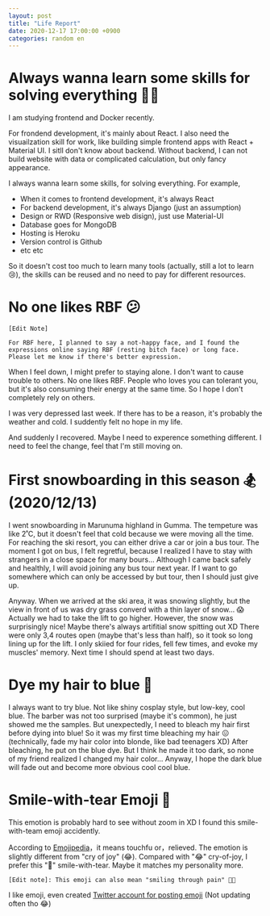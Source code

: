 ```yaml
---
layout: post
title: "Life Report"
date: 2020-12-17 17:00:00 +0900
categories: random en
---
```


# Always wanna learn some skills for solving everything 🥷🏻

I am studying frontend and Docker recently.

For frondend development, it's mainly about React. I also need the visuailzation skill for work, like building simple frontend apps with React + Material UI. I sitll don't know about backend. Without backend, I can not build website with data or complicated calculation, but only fancy appearance.

I always wanna learn some skills, for solving everything. For example,

- When it comes to frontend development, it's always React
- For backend development, it's always Django (just an assumption)
- Design or RWD (Responsive web disign), just use Material-UI
- Database goes for MongoDB
- Hosting is Heroku
- Version control is Github
- etc etc

So it doesn't cost too much to learn many tools (actually, still a lot to learn 😢), the skills can be reused and no need to pay for different resources.

# No one likes RBF 😕

```
[Edit Note]

For RBF here, I planned to say a not-happy face, and I found the expressions online saying RBF (resting bitch face) or long face. Please let me know if there's better expression.
```

When I feel down, I might prefer to staying alone. I don't want to cause trouble to others. No one likes RBF. People who loves you can tolerant you, but it's also consuming their energy at the same time. So I hope I don't completely rely on others.

I was very depressed last week. If there has to be a reason, it's probably the weather and cold. I suddently felt no hope in my life.

And suddenly I recovered. Maybe I need to experence something different. I need to feel the change, feel that I'm still moving on.

# First snowboarding in this season 🏂 (2020/12/13)

I went snowboarding in Marunuma highland in Gumma. The tempeture was like 2˚C, but it doesn't feel that cold because we were moving all the time. For reaching the ski resort, you can either drive a car or join a bus tour. The moment I got on bus, I felt regretful, because I realized I have to stay with strangers in a close space for many bours... Although I came back safely and healthly, I will avoid joining any bus tour next year. If I want to go somewhere which can only be accessed by but tour, then I should just give up.

Anyway. When we arrived at the ski area, it was snowing slightly, but the view in front of us was dry grass converd with a thin layer of snow... 😱 Actually we had to take the lift to go higher. However, the snow was surprisingly nice! Maybe there's always artifitial snow spitting out XD There were only 3,4 routes open (maybe that's less than half), so it took so long lining up for the lift. I only skiied for four rides, fell few times, and evoke my muscles' memory. Next time I should spend at least two days.

# Dye my hair to blue 💙

I always want to try blue. Not like shiny cosplay style, but low-key, cool blue. The barber was not too surprised (maybe it's common), he just showed me the samples. But unexpectedly, I need to bleach my hair first before dying into blue! So it was my first time bleaching my hair 😖 (technically, fade my hair color into blonde, like bad teenagers XD) After bleaching, he put on the blue dye. But I think he made it too dark, so none of my friend realized I changed my hair color... Anyway, I hope the dark blue will fade out and become more obvious cool cool blue.

# Smile-with-tear Emoji 🥲

This emotion is probably hard to see without zoom in XD I found this smile-with-team emoji accidently.

According to [Emojipedia](https://emojipedia.org/smiling-face-with-tear/)，it means touchfu or，relieved. The emotion is slightly different from "cry of joy" (😂). Compared with "😂" cry-of-joy, I prefer this "🥲" smile-with-tear. Maybe it matches my personality more.

```
[Edit note]: This emoji can also mean "smiling through pain" 🥲😭
```

I like emoji, even created [Twitter account for posting emoji](https://twitter.com/emojieveryday1) (Not updating often tho 😂)
